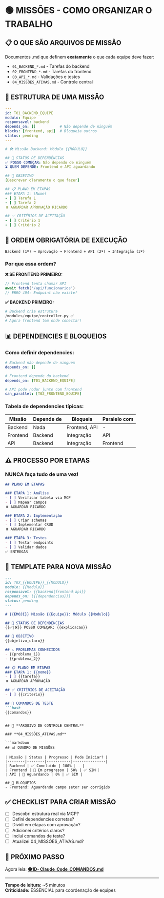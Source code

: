 # 🟢 MISSÕES - COMO ORGANIZAR O TRABALHO

## 📋 **O QUE SÃO ARQUIVOS DE MISSÃO**

Documentos .md que definem **exatamente** o que cada equipe deve fazer:
- `01_BACKEND_*.md` - Tarefas do backend
- `02_FRONTEND_*.md` - Tarefas do frontend  
- `03_API_*.md` - Validações e testes
- `04_MISSÕES_ATIVAS.md` - Controle central

## 🎯 **ESTRUTURA DE UMA MISSÃO**

```yaml
---
id: T01_BACKEND_EQUIPE
modulo: Equipe
responsavel: backend
depends_on: []           # Não depende de ninguém
blocks: [frontend, api]  # Bloqueia outros
status: pending
---

# 🛠️ Missão Backend: Módulo {{MODULO}}

## 🚨 STATUS DE DEPENDÊNCIAS
✅ POSSO COMEÇAR: Não dependo de ninguém
⏳ QUEM DEPENDE: Frontend e API aguardando

## 🎯 OBJETIVO
[Descrever claramente o que fazer]

## 📋 PLANO EM ETAPAS
### ETAPA 1: [Nome]
- [ ] Tarefa 1
- [ ] Tarefa 2
⏸️ AGUARDAR APROVAÇÃO RICARDO

## ✅ CRITÉRIOS DE ACEITAÇÃO
- [ ] Critério 1
- [ ] Critério 2
```

## 🔄 **ORDEM OBRIGATÓRIA DE EXECUÇÃO**

```mermaid
Backend (1º) → Aprovação → Frontend + API (2º) → Integração (3º)
```

### **Por que essa ordem?**

**❌ SE FRONTEND PRIMEIRO:**
```typescript
// Frontend tenta chamar API
await fetch('/api/funcionarios')
// ERRO 404: Endpoint não existe!
```

**✅ BACKEND PRIMEIRO:**
```python
# Backend cria estrutura
/modules/equipe/controller.py ✅
# Agora frontend tem onde conectar!
```

## 📊 **DEPENDENCIES E BLOQUEIOS**

### **Como definir dependencies:**

```yaml
# Backend não depende de ninguém
depends_on: []

# Frontend depende do backend
depends_on: [T01_BACKEND_EQUIPE]

# API pode rodar junto com frontend
can_parallel: [T02_FRONTEND_EQUIPE]
```

### **Tabela de dependencies típicas:**

| Missão | Depende de | Bloqueia | Paralelo com |
|--------|------------|----------|--------------|
| Backend | Nada | Frontend, API | - |
| Frontend | Backend | Integração | API |
| API | Backend | Integração | Frontend |

## ⚠️ **PROCESSO POR ETAPAS**

### **NUNCA faça tudo de uma vez!**

```markdown
## PLANO EM ETAPAS

### ETAPA 1: Análise
- [ ] Verificar tabela via MCP
- [ ] Mapear campos
⏸️ AGUARDAR RICARDO

### ETAPA 2: Implementação
- [ ] Criar schemas
- [ ] Implementar CRUD
⏸️ AGUARDAR RICARDO

### ETAPA 3: Testes
- [ ] Testar endpoints
- [ ] Validar dados
✅ ENTREGAR
```

## 📝 **TEMPLATE PARA NOVA MISSÃO**

```markdown
---
id: T0X_{{EQUIPE}}_{{MODULO}}
modulo: {{Modulo}}
responsavel: {{backend|frontend|api}}
depends_on: [{{dependencias}}]
status: pending
---

# {{EMOJI}} Missão {{Equipe}}: Módulo {{Modulo}}

## 🚨 STATUS DE DEPENDÊNCIAS
{{✅|❌}} POSSO COMEÇAR: {{explicacao}}

## 🎯 OBJETIVO
{{objetivo_claro}}

## ⚠️ PROBLEMAS CONHECIDOS
- {{problema_1}}
- {{problema_2}}

## 📋 PLANO EM ETAPAS
### ETAPA 1: {{nome}}
- [ ] {{tarefa}}
⏸️ AGUARDAR APROVAÇÃO

## ✅ CRITÉRIOS DE ACEITAÇÃO
- [ ] {{criterio}}

## 🔧 COMANDOS DE TESTE
```bash
{{comandos}}
```
```

## 🎯 **ARQUIVO DE CONTROLE CENTRAL**

### **04_MISSÕES_ATIVAS.md**

```markdown
## 📊 QUADRO DE MISSÕES

| Missão | Status | Progresso | Pode Iniciar? |
|--------|--------|-----------|---------------|
| Backend | ✅ Concluído | 100% | - |
| Frontend | 🔄 Em progresso | 50% | ✅ SIM |
| API | 🔲 Aguardando | 0% | ✅ SIM |

## 🚨 BLOQUEIOS
- Frontend: Aguardando campo setor ser corrigido
```

## ✅ **CHECKLIST PARA CRIAR MISSÃO**

- [ ] Descobri estrutura real via MCP?
- [ ] Defini dependencies corretas?
- [ ] Dividi em etapas com aprovação?
- [ ] Adicionei critérios claros?
- [ ] Incluí comandos de teste?
- [ ] Atualizei 04_MISSÕES_ATIVAS.md?

## 🚀 **PRÓXIMO PASSO**

Agora leia: **[🟢1D- Claude_Code_COMANDOS.md](./🟢1D-%20Claude_Code_COMANDOS.md)**

---

**Tempo de leitura:** ~5 minutos  
**Criticidade:** ESSENCIAL para coordenação de equipes
